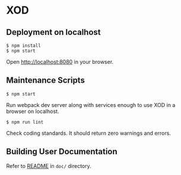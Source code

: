 XOD
===

Deployment on localhost
-----------------------

    $ npm install
    $ npm start

Open <http://localhost:8080> in your browser.

Maintenance Scripts
-------------------

    $ npm start

Run webpack dev server along with services enough to use XOD in a browser on
localhost.

    $ npm run lint

Check coding standards. It should return zero warnings and errors.

Building User Documentation
---------------------------

Refer to [README](doc/README.md) in `doc/` directory.
